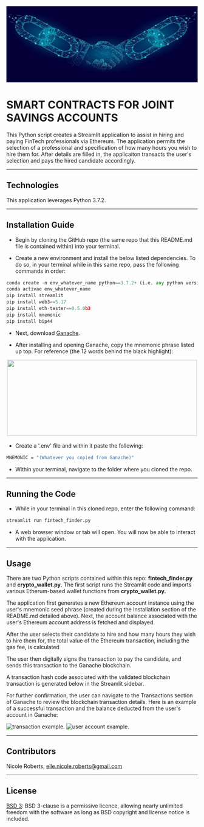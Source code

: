 <img src= "Images/banner.png" width="930" height="200">

# SMART CONTRACTS FOR JOINT SAVINGS ACCOUNTS

This Python script creates a Streamlit application to assist in hiring and paying FinTech professionals via Ethereum. The application permits the selection of a professional and specification of how many hours you wish to hire them for. After details are filled in, the applicaiton transacts the user's selection and pays the hired candidate accordingly.

---
## Technologies

This application leverages Python 3.7.2.

---
## Installation Guide

* Begin by cloning the GitHub repo (the same repo that this README.md file is contained within) into your terminal. 

*  Create a new environment and install the below listed dependencies. To do so, in your terminal while in this same repo, pass the following commands in order:

```python
conda create -n env_whatever_name python==3.7.2+ (i.e. any python version above 3.7.1)
conda activae env_whatever_name
pip install streamlit
pip install web3==5.17
pip install eth-tester==0.5.0b3
pip install mnemonic
pip install bip44
```
* Next, download [Ganache](https://www.trufflesuite.com/ganache).

* After installing and opening Ganache, copy the mnemonic phrase listed up top. For reference (the 12 words behind the black highlight):
<p style="text-align:center;"><img src="./Images/mnemonic.png" width="500" height="200"/></p>

* Create a '.env' file and within it paste the following: 
```bash
MNEMONIC = "(Whatever you copied from Ganache)"
```
* Within your terminal, navigate to the folder where you cloned the repo.

---
## Running the Code

* While in your terminal in this cloned repo, enter the following command:

```python
streamlit run fintech_finder.py
```
* A web browser window or tab will open. You will now be able to interact with the application.
---
## Usage

There are two Python scripts contained within this repo: **fintech_finder.py** and **crypto_wallet.py.** The first script runs the Streamlit code and imports various Etherum-based wallet functions from **crypto_wallet.py.**

The application first generates a new Ethereum account instance using the user's mnemonic seed phrase (created during the Installation section of the README.md detailed above). Next, the account balance associated with the user's Ethereum account address is fetched and displayed.

After the user selects their candidate to hire and how many hours they wish to hire them for, the total value of the Ethereum transaction, including the gas fee, is calculated 

The user then digitally signs the transaction to pay the candidate, and sends this transaction to the Ganache blockchain.

A transaction hash code associated with the validated blockchain transaction is generated below in the Streamlit sidebar.

For further confirmation, the user can navigate to the Transactions section of Ganache to review the blockchain transaction details. Here is an example of a successful transaction and the balance deducted from the user's account in Ganache:

![transaction example.](Images/transaction.png)
![user account example.](Images/account.png)

---
## Contributors

Nicole Roberts,
elle.nicole.roberts@gmail.com

---

## License

[BSD 3](https://choosealicense.com/licenses/bsd-3-clause-clear/): BSD 3-clause is a permissive licence, allowing nearly unlimited freedom with the software as long as BSD copyright and license notice is included.